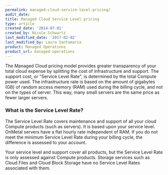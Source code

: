 ```yaml
---
permalink: managed-cloud-service-level-pricing/
audit_date:
title: Managed Cloud Service Level pricing
type: article
created_date: '2014-07-01'
created_by: Nicole Schwartz
last_modified_date: '2017-02-02'
last_modified_by: Laura Santamaria
product: Managed Operations
product_url: managed-operations
---
```


The Managed Cloud pricing model provides greater transparency of your total
cloud expense by splitting the cost of infrastructure and support. The support
cost, or "Service Level Rate", is determined by the total Compute power used.
The infrastructure rate is based on the amount of gigabytes (GB) of random
access memory (RAM) used during the billing cycle, and not on the types of
server. This way, many small servers are the same price as fewer larger servers.

### What is the Service Level Rate?

The Service Level Rate covers maintenance and support of all your cloud Compute
products (such as servers). It is based upon your service level. OnMetal servers
have a flat hourly rate independent of RAM. If you do not meet the minimum
Service Level Rate during your billing cycle, the difference is assessed to your
account.

Your service level and support cover all products, but the Service Level Rate is
only assessed against Compute products. Storage services such as Cloud Files and
Cloud Block Storage have no Service Level Rates associated with them.
